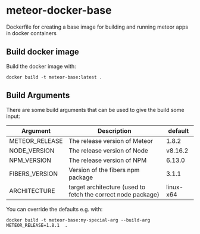 # meteor-docker-base
Dockerfile for creating a base image for building and running meteor apps in docker containers

## Build docker image

Build the docker image with:

```
docker build -t meteor-base:latest .
```

## Build Arguments

There are some build arguments that can be used to give the build some input:

| Argument | Description | default |
|---|---|---|
| METEOR_RELEASE |  The release version of Meteor | 1.8.2 |
| NODE_VERSION |    The release version of Node   |   v8.16.2 |
| NPM_VERSION | The release version of NPM |    6.13.0 |
| FIBERS_VERSION | Version of the fibers npm package | 3.1.1 |
| ARCHITECTURE | target architecture (used to fetch the correct node package) | linux-x64 |

You can override the defaults e.g. with:

```
docker build -t meteor-base:my-special-arg --build-arg METEOR_RELEASE=1.8.1  .
```
